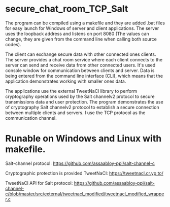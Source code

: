 # secure_chat_room_TCP_Salt

The program can be compiled using a makefile and they are added .bat files for easy launch for Windows of server and client applications. The server uses the loopback address and listens on port 8080 (The values can change, they are given from the command line when calling both source codes).

The client can exchange secure data with other connected ones
clients. The server provides a chat room service where each client connects to the server
can send and receive data from other connected users. It's used
console window for communication between clients and server. Data is being entered
from the command line interface (CLI), which means that the application demonstrates working with smaller ones
data.

The applications use the external TweetNaCl library to perform cryptography
operations used by the Salt channelv2 protocol to secure transmissions
data and user protection. The program demonstrates the use of cryptography
Salt channelv2 protocol to establish a secure connection between
multiple clients and servers. I use the TCP protocol as the communication channel.

# Runable on Windows and Linux with makefile.
Salt-channel protocol: https://github.com/assaabloy-ppi/salt-channel-c

Cryptographic protection is provided TweetNaCl:
https://tweetnacl.cr.yp.to/

TweetNaCl API for Salt protocol: https://github.com/assaabloy-ppi/salt-channel-c/blob/master/src/external/tweetnacl_modified/tweetnacl_modified_wrapper.c

